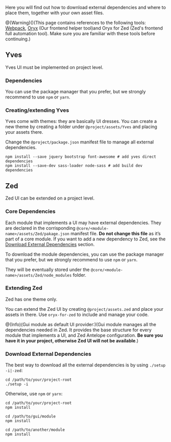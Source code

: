 Here you will find out how to download external dependencies and where to place them, together with your own asset files.

@(Warning)()(This page contains references to the following tools: [Webpack](https://webpack.js.org/), [Oryx](https://documentation.spryker.com/docs/en/oryx) (Our frontend helper tool)and Oryx for Zed (Zed's frontend full automation tool). Make sure you are familiar with these tools before continuing.)

## Yves
Yves UI must be implemented on project level.

### Dependencies
You can use the package manager that you prefer, but we strongly recommend to use `npm` or `yarn`.

### Creating/extending Yves
Yves come with themes: they are basically UI dresses.
You can create a new theme by creating a folder under `@project/assets/Yves` and placing your assets there.

Change the `@project/package.json` manifest file to manage all external dependencies.

```
npm install --save jquery bootstrap font-awesome # add yves direct dependencies
npm install --save-dev sass-loader node-sass # add build dev dependencies
```

## Zed
Zed UI can be extended on a project level.

### Core Dependencies
Each module that implements a UI may have external dependencies. They are declared in the corrisponding `@core/<module-name>/assets/Zed/pakage.json` manifest file. **Do not change this file** as it’s part of a core module. If you want to add a new dependency to Zed, see the [Download External Dependencies](https://documentation.spryker.com/docs/en/download-structure#core-dependencies)  section.

To download the module dependencies, you can use the package manager that you prefer, but we strongly recommend to use `npm` or `yarn`.

They will be eventually stored under the `@core/<module-name>/assets/Zed/node_modules` folder.

### Extending Zed
Zed has one theme only.

You can extend the Zed UI by creating `@project/assets.zed` and place your assets in there. Use `oryx-for-zed` to include and manage your code.

@(Info)(Gui module as default UI provider:)(Gui module manages all the dependencies needed in Zed. It provides the base structure for every module that implements a UI, and Zed Antelope configuration. **Be sure you have it in your project, otherwise Zed UI will not be available**.)

### Download External Dependencies
The best way to download all the external dependencies is by using `./setup -i|-zed`:

```
cd /path/to/your/project-root
./setup -i
```

Otherwise, use `npm` or `yarn`:

```
cd /path/to/your/project-root
npm install
```

```
cd /path/to/gui/module 
npm install
```

```
cd /path/to/another/module 
npm install
```